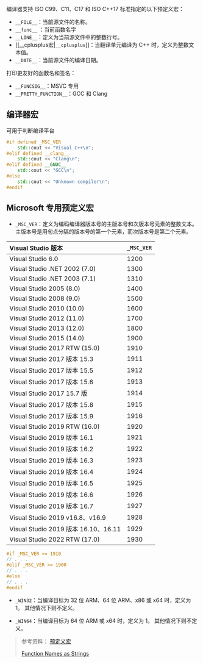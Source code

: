 编译器支持 ISO C99、C11、C17 和 ISO C++17 标准指定的以下预定义宏：
+ `__FILE__`：当前源文件的名称。
+ `__func__` ：当前函数名字
+ `__LINE__`：定义为当前源文件中的整数行号。
+ [[__cplusplus宏|`__cplusplus`]]：当翻译单元编译为 C++ 时，定义为整数文本值。
+ `__DATE__`：当前源文件的编译日期。


打印更友好的函数名和签名：
- `__FUNCSIG__`：MSVC 专用
- `__PRETTY_FUNCTION__`：GCC 和 Clang

## 编译器宏
可用于判断编译平台
```cpp
#if defined _MSC_VER
	std::cout << "Visual C++\n";
#elif defined __clang__
	std::cout << "Clang\n"; 
#elif defined __GNUC__
	std::cout << "GCC\n";
#else
	std::cout << "Unknown compiler\n"; 
#endif
```
## Microsoft 专用预定义宏
+ `_MSC_VER`：定义为编码编译器版本号的主版本号和次版本号元素的整数文本。 主版本号是用句点分隔的版本号的第一个元素，而次版本号是第二个元素。

| Visual Studio 版本                   | `_MSC_VER` |
| :----------------------------------- | :--------- |
| Visual Studio 6.0                    | 1200       |
| Visual Studio .NET 2002 (7.0)        | 1300       |
| Visual Studio .NET 2003 (7.1)        | 1310       |
| Visual Studio 2005 (8.0)             | 1400       |
| Visual Studio 2008 (9.0)             | 1500       |
| Visual Studio 2010 (10.0)            | 1600       |
| Visual Studio 2012 (11.0)            | 1700       |
| Visual Studio 2013 (12.0)            | 1800       |
| Visual Studio 2015 (14.0)            | 1900       |
| Visual Studio 2017 RTW (15.0)        | 1910       |
| Visual Studio 2017 版本 15.3         | 1911       |
| Visual Studio 2017 版本 15.5         | 1912       |
| Visual Studio 2017 版本 15.6         | 1913       |
| Visual Studio 2017 15.7 版           | 1914       |
| Visual Studio 2017 版本 15.8         | 1915       |
| Visual Studio 2017 版本 15.9         | 1916       |
| Visual Studio 2019 RTW (16.0)        | 1920       |
| Visual Studio 2019 版本 16.1         | 1921       |
| Visual Studio 2019 版本 16.2         | 1922       |
| Visual Studio 2019 版本 16.3         | 1923       |
| Visual Studio 2019 版本 16.4         | 1924       |
| Visual Studio 2019 版本 16.5         | 1925       |
| Visual Studio 2019 版本 16.6         | 1926       |
| Visual Studio 2019 版本 16.7         | 1927       |
| Visual Studio 2019 v16.8、v16.9      | 1928       |
| Visual Studio 2019 版本 16.10、16.11 | 1929       |
| Visual Studio 2022 RTW (17.0)        | 1930       |

```c++
#if _MSC_VER >= 1910
// . . .
#elif _MSC_VER >= 1900
// . . .
#else
// . . .
#endif
```
-   `_WIN32`：当编译目标为 32 位 ARM、64 位 ARM、x86 或 x64 时，定义为 1。 其他情况下则不定义。
    
-   `_WIN64`：当编译目标为 64 位 ARM 或 x64 时，定义为 1。 其他情况下则不定义。

> 参考资料：
> [预定义宏](https://docs.microsoft.com/zh-cn/cpp/preprocessor/predefined-macros?view=msvc-160)
>
> [Function Names as Strings](https://gcc.gnu.org/onlinedocs/gcc/Function-Names.html)

